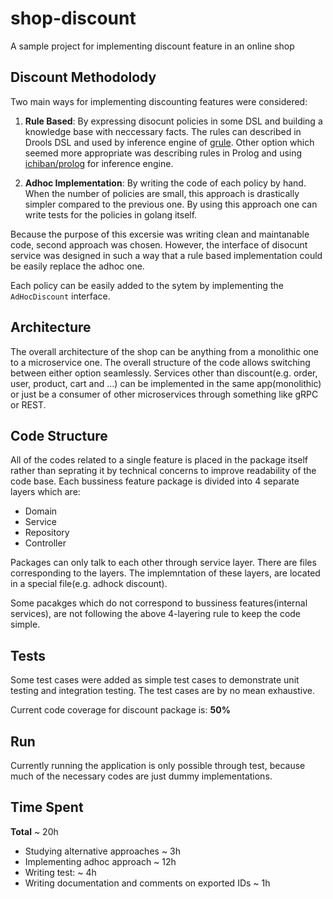 # shop-discount
A sample project for implementing discount feature in an online shop 

## Discount Methodolody
Two main ways for implementing discounting features were considered:
1. **Rule Based**: By expressing disocunt policies in some DSL and building a knowledge base with neccessary facts. The rules can described in Drools DSL and used by inference engine of [grule](https://github.com/hyperjumptech/grule-rule-engine). Other option which seemed more appropriate was describing rules in Prolog and using [ichiban/prolog](https://github.com/ichiban/prolog) for inference engine.

2. **Adhoc Implementation**: By writing the code of each policy by hand. When the number of policies are small, this approach is drastically simpler compared to the previous one. By using this approach one can write tests for the policies in golang itself.

Because the purpose of this excersie was writing clean and maintanable code, second approach was chosen. However, the interface of disocunt service was designed in such a way that a rule based implementation could be easily replace the adhoc one.

Each policy can be easily added to the sytem by implementing the `AdHocDiscount` interface.
## Architecture
The overall architecture of the shop can be anything from a monolithic one to a microservice one.
The overall structure of the code allows switching between either option seamlessly.
Services other than discount(e.g. order, user, product, cart and ...) can be implemented in the same app(monolithic) or just be a consumer of other microservices through something like gRPC or REST.

## Code Structure
All of the codes related to a single feature is placed in the package itself rather than seprating it by technical concerns to improve readability of the code base.
Each bussiness feature package is divided into 4 separate layers which are:
- Domain
- Service
- Repository
- Controller
 
Packages can only talk to each other through service layer.
There are files corresponding to the layers. The implemntation of these layers, are located in a special file(e.g. adhock discount).

Some pacakges which do not correspond to bussiness features(internal services), are not following the above 4-layering rule to keep the code simple. 
## Tests
Some test cases were added as simple test cases to demonstrate unit testing and integration testing.
The test cases are by no mean exhaustive.
 
Current code coverage for discount package is: **50%**
## Run
Currently running the application is only possible through test, because much of the necessary codes are just dummy implementations.

## Time Spent
**Total** ~ 20h
- Studying alternative approaches ~ 3h
- Implementing adhoc approach ~ 12h
- Writing test: ~ 4h
- Writing documentation and comments on exported IDs ~ 1h
